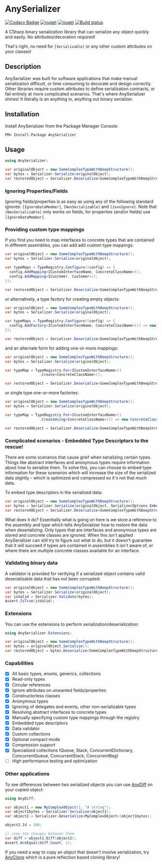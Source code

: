 # AnySerializer

[![Codacy Badge](https://api.codacy.com/project/badge/Grade/8001bb10a20c4456a98ed4dde145350a)](https://app.codacy.com/app/replaysMike/AnySerializer?utm_source=github.com&utm_medium=referral&utm_content=replaysMike/AnySerializer&utm_campaign=Badge_Grade_Dashboard)
[![nuget](https://img.shields.io/nuget/v/AnySerializer.svg)](https://www.nuget.org/packages/AnySerializer/)
[![nuget](https://img.shields.io/nuget/dt/AnySerializer.svg)](https://www.nuget.org/packages/AnySerializer/)
[![Build status](https://ci.appveyor.com/api/projects/status/gfwjabg1pta7em94?svg=true)](https://ci.appveyor.com/project/MichaelBrown/anyserializer)

A CSharp binary serialization library that can serialize any object quickly and easily. No attributes/decoration required!

That's right, no need for `[Serializable]` or any other custom attributes on your classes!

## Description

AnySerializer was built for software applications that make manual serialization difficult, or time consuming to decorate and design correctly. Other libraries require custom attributes to define serialization contracts, or fail entirely at more complicated scenarios. That's where AnySerializer shines! It literally is an anything in, anything out binary serializer.

## Installation
Install AnySerializer from the Package Manager Console:
```
PM> Install-Package AnySerializer
```

## Usage

```csharp
using AnySerializer;

var originalObject = new SomeComplexTypeWithDeepStructure();
var bytes = Serializer.Serialize(originalObject);
var restoredObject = Serializer.Deserialize<SomeComplexTypeWithDeepStructure>(bytes);

```

### Ignoring Properties/Fields

Ignoring fields/properties is as easy as using any of the following standard ignores: `[IgnoreDataMember]`, `[NonSerializable]` and `[JsonIgnore]`. Note that `[NonSerializable]` only works on fields, for properties (and/or fields) use `[IgnoreDataMember]`.

### Providing custom type mappings

If you find you need to map interfaces to concrete types that are contained in different assemblies, you can add add custom type mappings:

```csharp
var originalObject = new SomeComplexTypeWithDeepStructure();
var bytes = Serializer.Serialize(originalObject);

var typeMaps = TypeRegistry.Configure((config) => {
  config.AddMapping<ICustomInterfaceName, ConcreteClassName>();
  config.AddMapping<ICustomer, Customer>();
});

var restoredObject = Serializer.Deserialize<SomeComplexTypeWithDeepStructure>(bytes, typeMaps);
```

or alternatively, a type factory for creating empty objects:

```csharp
var originalObject = new SomeComplexTypeWithDeepStructure();
var bytes = Serializer.Serialize(originalObject);

var typeMaps = TypeRegistry.Configure((config) => {
  config.AddFactory<ICustomInterfaceName, ConcreteClassName>(() => new ConcreteClassName());
});

var restoredObject = Serializer.Deserialize<SomeComplexTypeWithDeepStructure>(bytes, typeMaps);
```

and an alternate form for adding one-or-more mappings:

```csharp
var originalObject = new SomeComplexTypeWithDeepStructure();
var bytes = Serializer.Serialize(originalObject);

var typeMap = TypeRegistry.For<ICustomInterfaceName>()
                .Create<ConcreteClassName>();

var restoredObject = Serializer.Deserialize<SomeComplexTypeWithDeepStructure>(bytes, typeMap);
```

or single type one-or-more factories:

```csharp
var originalObject = new SomeComplexTypeWithDeepStructure();
var bytes = Serializer.Serialize(originalObject);

var typeMap = TypeRegistry.For<ICustomInterfaceName>()
                .CreateUsing<ConcreteClassName>(() => new ConcreteClassName());

var restoredObject = Serializer.Deserialize<SomeComplexTypeWithDeepStructure>(bytes, typeMap);
```

### Complicated scenarios - Embedded Type Descriptors to the rescue!

There are some scenarios that cause grief when serializing certain types. Things like abstract interfaces and anonymous types require information about how to serialize them. To solve this, you can choose to embed type information for these scenarios which will increase the size of the serialized data slightly - which is optimized and compressed so it's not that much data.

To embed type descriptors in the serialized data:

```csharp
var originalObject = new SomeComplexTypeWithDeepStructure();
var bytes = Serializer.Serialize(originalObject, SerializerOptions.EmbedTypes);
var restoredObject = Serializer.Deserialize<SomeComplexTypeWithDeepStructure>(bytes);
```

What does it do? Essentially what is going on here is we store a reference to the assembly and type which tells AnySerializer how to restore the data when deserializing. Only types that are interfaces and anonymous types are stored and concrete classes are ignored. When this _isn't_ applied AnySerializer can still try to figure out what to do, but it doesn't guarantee that it will succeed if types are contained in assemblies it isn't aware of, or where there are multiple concrete classes available for an interface. 

### Validating binary data

A validator is provided for verifying if a serialized object contains valid deserializable data that has not been corrupted:

```csharp
var originalObject = new SomeComplexTypeWithDeepStructure();
var bytes = Serializer.Serialize(originalObject);
var isValid = Serializer.Validate(bytes);
Assert.IsTrue(isValid);
```

### Extensions

You can use the extensions to perform serialization/deserialization:

```csharp
using AnySerializer.Extensions;

var originalObject = new SomeComplexTypeWithDeepStructure();
var bytes = originalObject.Serialize();
var restoredObject = bytes.Deserialize<SomeComplexTypeWithDeepStructure>();
```

### Capabilities

- [x] All basic types, enums, generics, collections
- [x] Read-only types
- [x] Circular references
- [x] Ignore attributes on unwanted fields/properties
- [x] Constructorless classes
- [x] Anonymous types
- [x] Ignoring of delegates and events, other non-serializable types
- [x] Resolving abstract interfaces to concrete types
- [x] Manually specifying custom type mappings through the registry
- [x] Embedded type descriptors
- [x] Data validator
- [x] Custom collections
- [x] Optional compact mode
- [x] Compression support
- [x] Specialized collections (Queue, Stack, ConcurrentDictionary, ConcurrentQueue, ConcurrentStack, ConcurrentBag)
- [ ] High performance testing and optimization

### Other applications

To see differences between two serialized objects you can use [AnyDiff](https://github.com/replaysMike/AnyDiff) on your copied object:

```csharp
using AnyDiff;

var object1 = new MyComplexObject(1, "A string");
var object1bytes = Serializer.Serialize(object1);
var object2 = Serializer.Deserialize<MyComplexObject>(object1bytes);

object2.Id = 100;

// view the changes between them
var diff = object1.Diff(object2);
Assert.AreEqual(diff.Count, 1);
```

If you need a way to copy an object that doesn't involve serialization, try [AnyClone](https://github.com/replaysMike/AnyClone) which is a pure reflection based cloning library!
